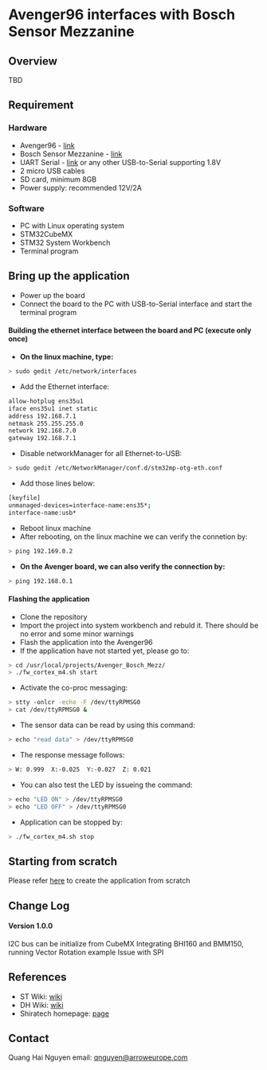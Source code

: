 # Avenger96 interfaces with Bosch Sensor Mezzanine

## Overview

TBD

## Requirement
### Hardware

* Avenger96 - [link](https://www.arrow.com/en/campaigns/avengers)
* Bosch Sensor Mezzanine - [link](https://www.96boards.org/product/shiratech-bosch/)
* UART Serial - [link](https://www.96boards.org/product/uartserial/) or any other USB-to-Serial supporting 1.8V 
* 2 micro USB cables
* SD card, minimum 8GB
* Power supply: recommended 12V/2A

### Software

* PC with Linux operating system
* STM32CubeMX
* STM32 System Workbench
* Terminal program

## Bring up the application

* Power up the board
* Connect the board to the PC with USB-to-Serial interface and start the terminal program
#### Building the ethernet interface between the board and PC (execute only once)
* **On the linux machine, type:**

```sh
> sudo gedit /etc/network/interfaces 
```

* Add the Ethernet interface:

```sh
allow-hotplug ens35u1
iface ens35u1 inet static
address 192.168.7.1
netmask 255.255.255.0
network 192.168.7.0
gateway 192.168.7.1
```

* Disable networkManager for all Ethernet-to-USB: 

```sh
> sudo gedit /etc/NetworkManager/conf.d/stm32mp-otg-eth.conf 
```

* Add those lines below:

```sh
[keyfile]
unmanaged-devices=interface-name:ens35*;
interface-name:usb*
```

* Reboot linux machine
* After rebooting, on the linux machine we can verify the connetion by:

```sh
> ping 192.169.0.2
```

* **On the Avenger board, we can also verify the connection by:**

```sh
> ping 192.168.0.1
```

#### Flashing the application
* Clone the repository
* Import the project into system workbench and rebuld it. There should be no error and some minor warnings
* Flash the application into the Avenger96
* If the application have not started yet, please go to: 

```sh
> cd /usr/local/projects/Avenger_Bosch_Mezz/
> ./fw_cortex_m4.sh start
```

* Activate the co-proc messaging:

```sh
> stty -onlcr -echo -F /dev/ttyRPMSG0
> cat /dev/ttyRPMSG0 &
```

* The sensor data can be read by using this command: 

```sh
> echo "read data" > /dev/ttyRPMSG0
```

* The response message follows:

```sh
> W: 0.999  X:-0.025  Y:-0.027  Z: 0.021
```

* You can also test the LED by issueing the command:

```sh
> echo "LED ON" > /dev/ttyRPMSG0
> echo "LED OFF" > /dev/ttyRPMSG0
``` 

* Application can be stopped by:

```sh
> ./fw_cortex_m4.sh stop
```

## Starting from scratch

Please refer [here](https://github.com/HaiQNguyen/Avenger_Bosch_Mezz/tree/master/For%20Workshop) to create the application from scratch 

## Change Log

#### Version 1.0.0
I2C bus can be initialize from CubeMX
Integrating BHI160 and BMM150, running Vector Rotation example
Issue with SPI

## References

* ST Wiki: [wiki](https://wiki.st.com/stm32mpu/wiki/Main_Page)
* DH Wiki: [wiki](https://wiki.dh-electronics.com/index.php/Avenger96)
* Shiratech homepage: [page](http://www.shiratech-solutions.com/products/bosch-sensor/)

## Contact
Quang Hai Nguyen 
email: qnguyen@arroweurope.com